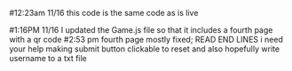 #12:23am 11/16 this code is the same code as is live


#1:16PM 11/16 I updated the Game.js file so that it includes a fourth page with a qr code
#2:53 pm fourth page mostly fixed; READ END LINES i need your help making submit button clickable to reset and also hopefully write username to a txt file
